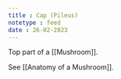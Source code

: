 ```yaml
---
title : Cap (Pileus)
notetype : feed
date : 26-02-2023
---
```


Top part of a [[Mushroom]].

See [[Anatomy of a Mushroom]].
